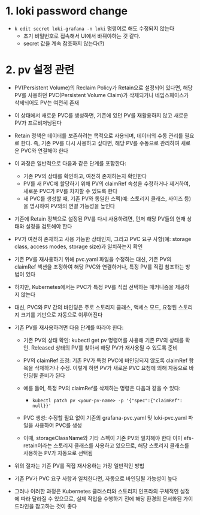 # 1. loki password change
- `k edit secret loki-grafana -n loki` 명령어로 해도 수정되지 않는다
  - 초기 비밀번호로 접속해서 UI에서 바꿔야하는 것 같다.
  - secret 값을 계속 참조하지 않는다(?)

# 2. pv 설정 관련 
- PV(Persistent Volume)의 Reclaim Policy가 Retain으로 설정되어 있다면, 해당 PV를 사용하던 PVC(Persistent Volume Claim)가 삭제되거나 네임스페이스가 삭제되어도 PV는 여전히 존재 
- 이 상태에서 새로운 PVC를 생성하면, 기존에 있던 PV를 재활용하지 않고 새로운 PV가 프로비저닝된다
- Retain 정책은 데이터를 보존하려는 목적으로 사용되며, 데이터의 수동 관리를 필요로 한다. 즉, 기존 PV를 다시 사용하고 싶다면, 해당 PV를 수동으로 관리하여 새로운 PVC와 연결해야 한다

- 이 과정은 일반적으로 다음과 같은 단계를 포함한다:
  - 기존 PV의 상태를 확인하고, 여전히 존재하는지 확인한다
  - PV를 새 PVC에 할당하기 위해 PV의 claimRef 속성을 수정하거나 제거하여, 새로운 PVC가 PV를 차지할 수 있도록 한다
  - 새 PVC를 생성할 때, 기존 PV와 동일한 스펙(예: 스토리지 클래스, 사이즈 등)을 명시하여 PV와의 연결 가능성을 높인다

- 기존에 Retain 정책으로 설정된 PV를 다시 사용하려면, 먼저 해당 PV들의 현재 상태와 설정을 검토해야 한다
- PV가 여전히 존재하고 사용 가능한 상태인지, 그리고 PVC 요구 사항(예: storage class, access modes, storage size)과 일치하는지 확인
- 기존 PV를 재사용하기 위해 pvc.yaml 파일을 수정하는 대신, 기존 PV의 claimRef 섹션을 조정하여 해당 PVC와 연결하거나, 특정 PV를 직접 참조하는 방법이 있다
- 하지만, Kubernetes에서는 PVC가 특정 PV를 직접 선택하는 매커니즘을 제공하지 않는다
- 대신, PVC와 PV 간의 바인딩은 주로 스토리지 클래스, 액세스 모드, 요청된 스토리지 크기를 기반으로 자동으로 이루어진다

- 기존 PV를 재사용하려면 다음 단계를 따라야 한다:
  - 기존 PV의 상태 확인: kubectl get pv 명령어를 사용해 기존 PV의 상태를 확인. Released 상태의 PV를 찾아서 해당 PV가 재사용될 수 있도록 준비
  - PV의 claimRef 조정: 기존 PV가 특정 PVC에 바인딩되지 않도록 claimRef 항목을 삭제하거나 수정. 이렇게 하면 PV가 새로운 PVC 요청에 의해 자동으로 바인딩될 준비가 된다

  - 예를 들어, 특정 PV의 claimRef를 삭제하는 명령은 다음과 같을 수 있다:
    - `kubectl patch pv <your-pv-name> -p '{"spec":{"claimRef": null}}'`
  - PVC 생성: 수정할 필요 없이 기존의 grafana-pvc.yaml 및 loki-pvc.yaml 파일을 사용하여 PVC를 생성
  - 이때, storageClassName와 기타 스펙이 기존 PV와 일치해야 한다 이미 efs-retain이라는 스토리지 클래스를 사용하고 있으므로, 해당 스토리지 클래스를 사용하는 PV가 자동으로 선택됨

- 위의 절차는 기존 PV를 직접 재사용하는 가장 일반적인 방법
- 기존 PV가 PVC 요구 사항과 일치한다면, 자동으로 바인딩될 가능성이 높다
- 그러나 이러한 과정은 Kubernetes 클러스터와 스토리지 인프라의 구체적인 설정에 따라 달라질 수 있으므로, 실제 작업을 수행하기 전에 해당 환경의 문서화된 가이드라인을 참고하는 것이 좋다